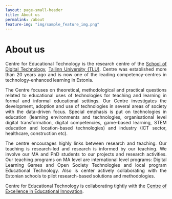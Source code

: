 ```yaml
---
layout: page-small-header
title: About us
permalink: /about
feature-img: "img/sample_feature_img.png"
---
```

<!--Heading-->
<div class="row">
    <div class="col col-md-10 offset-md-1">
        <h1 class="text-center mt-3">About us</h1>
            <div class="divider-center mt-2 mb-2">
                <div class="divider-line-1"></div>
                <div class="divider-line-2"></div>
            </div>
<!--Text-->        
        <p style="text-align: justify;">Centre for Educational Technology is the research centre of the <a href="https://www.tlu.ee/dt" target="_blank">School of Digital Technology</a>, <a href="http://www.tlu.ee" target="_blank"> Tallinn University (TLU)</a>. Centre was established more than 20 years ago and is now one of the leading competency-centres in technology-enhanced learning in Estonia.</p>
        <p style="text-align: justify;">The Centre focuses on theoretical, methodological and practical questions related to educational uses of technologies for teaching and learning in formal and informal educational settings. Our Centre investigates the development, adoption and use of technologies in several areas of society with the data-driven focus. Special emphasis is put on technologies in education (learning environments and technologies, organisational level digital transformation, digital competencies, game-based learning, STEM education and location-based technologies) and industry (ICT sector, healthcare, construction etc).</p>
        <p style="text-align: justify;">The centre encourages highly links between research and teaching. Our teaching is research-led and research is informed by our teaching. We involve our MA and PhD students to our projects and research activities. Our teaching programs on MA level are international level programs: Digital Learning Games and Open Society Technologies and local program Educational Technology. Also is center actively collaborating with the Estonian schools to pilot research-based solutions and methodologies.</p>
        <p style="text-align: justify;">Centre for Educational Technology is collaborating tightly with the <a href ="https://www.tlu.ee/en/hti/research/centre-excellence-educational-innovation" target="_blank">Centre of Excellence in Educational Innovation</a>.</p>
</div>